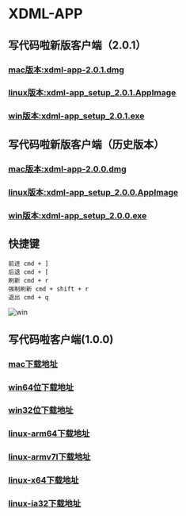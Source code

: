# XDML-APP


## 写代码啦新版客户端（2.0.1）
### [mac版本:xdml-app-2.0.1.dmg](https://static.xiedaimala.com/xdml-app/xdml-app-2.0.1.dmg)
### [linux版本:xdml-app_setup_2.0.1.AppImage](https://static.xiedaimala.com/xdml-app/xdml-app_setup_2.0.1.AppImage)
### [win版本:xdml-app_setup_2.0.1.exe](https://static.xiedaimala.com/xdml-app/xdml-app_setup_2.0.1.exe)

## 写代码啦新版客户端（历史版本）
### [mac版本:xdml-app-2.0.0.dmg](https://static.xiedaimala.com/xdml-app/xdml-app-2.0.0.dmg)
### [linux版本:xdml-app_setup_2.0.0.AppImage](https://static.xiedaimala.com/xdml-app/xdml-app_setup_2.0.0.AppImage)
### [win版本:xdml-app_setup_2.0.0.exe](https://static.xiedaimala.com/xdml-app/xdml-app_setup_2.0.0.exe)


## 快捷键
```
前进 cmd + ]
后退 cmd + [
刷新 cmd + r
强制刷新 cmd + shift + r
退出 cmd + q
```

![win](https://static.xiedaimala.com/xdml/image/02c5b19d-3b0e-47a8-a93b-301578c0f039/2019-4-10-18-6-28.png)

## 写代码啦客户端(1.0.0)
### [mac下载地址](https://cloud.hunger-valley.com/XDML-APP-darwin-x64.zip)
### [win64位下载地址](https://cloud.hunger-valley.com/XDML-APP-win32-x64.zip)
### [win32位下载地址](https://cloud.hunger-valley.com/XDML-APP-win32-ia32.zip)
### [linux-arm64下载地址](https://cloud.hunger-valley.com/XDML-APP-linux-arm64.zip)
### [linux-armv7l下载地址](https://cloud.hunger-valley.com/XDML-APP-linux-armv7l.zip)
### [linux-x64下载地址](https://cloud.hunger-valley.com/XDML-APP-linux-x64.zip)
### [linux-ia32下载地址](https://cloud.hunger-valley.com/XDML-APP-linux-ia32.zip)
